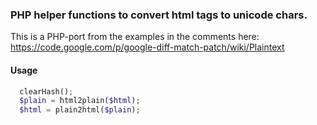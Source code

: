 ### PHP helper functions to convert html tags to unicode chars.

This is a PHP-port from the examples in the comments here: https://code.google.com/p/google-diff-match-patch/wiki/Plaintext

#### Usage
```php
  clearHash();
  $plain = html2plain($html);
  $html = plain2html($plain);
```
